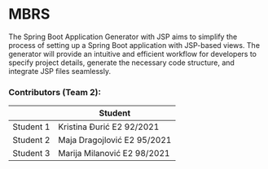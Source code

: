 # MBRS
The Spring Boot Application Generator with JSP aims to simplify the process of setting up a Spring Boot application with JSP-based views. The generator will provide an intuitive and efficient workflow for developers to specify project details, generate the necessary code structure, and integrate JSP files seamlessly.

### Contributors (Team 2):
|  | Student |
| ------ | ------ |
| Student 1 | Kristina Đurić E2 92/2021| 
| Student 2 | Maja Dragojlović E2 95/2021| 
| Student 3 | Marija Milanović E2 98/2021|
